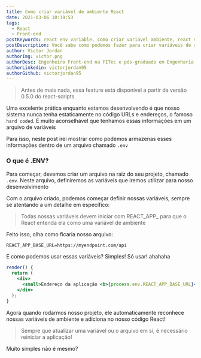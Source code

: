```yaml
---
title: Como criar variável de ambiente React
date: 2021-03-06 10:19:53
tags:
  - React
  - Front-end
postKeywords: react env variable, como criar variavel ambiente, react variavel, ambiente react variavel, react, variavel, .env, env, environment, reactjs, front-end, dicas, hardcoded react, evitar hardcoded
postDescription: Você sabe como podemos fazer para criar variáveis de ambiente dentro de uma aplicação React? Neste passo a passo, irei mostrar isso de uma maneira simples e rápida!
author: Victor Jordan
authorImg: victor.png
authorDesc: Engenheiro Front-end na FITec e pós-graduado em Engenharia de Software pela PUC-MG e formado em Banco de Dados pela Fatec, apaixonado por usabilidade, performance e UX!
authorLinkedin: victorjordan95
authorGithub: victorjordan95
---
```


> Antes de mais nada, essa feature está disponível a partir da versão 0.5.0 do react-scripts

Uma excelente prática enquanto estamos desenvolvendo é que nosso sistema nunca tenha estaticamente no código URLs e endereços, o famoso `hard coded`.
É muito aconselhável que tenhamos essas informações em um arquivo de variáveis

Para isso, neste post irei mostrar como podemos armazenas esses informações dentro de um arquivo chamado `.env`

<!-- more -->

### O que é .ENV?

Para começar, devemos criar um arquivo na raiz do seu projeto, chamado `.env`.
Neste arquivo, definiremos as variáveis que iremos utilizar para nosso desenvolvimento

Com o arquivo criado, podemos começar definir nossas variáveis, sempre se atentando a um detalhe em específico:

> Todas nossas variáveis devem iniciar com REACT\_APP\_ para que o React entenda ela como uma variável de ambiente

Feito isso, olha como ficaria nosso arquivo:

```txt
REACT_APP_BASE_URL=https://myendpoint.com/api
```

E como podemos usar essas variáveis? Simples! Só usar! ahahaha

```jsx
render() {
  return (
    <div>
      <small>Endereço da aplicação <b>{process.env.REACT_APP_BASE_URL}</b> mode.</small>
    </div>
  );
}
```

Agora quando rodarmos nosso projeto, ele automaticamente reconhece nossas variáveis de ambiente e adiciona no nosso código React!

> Sempre que atualizar uma variável ou o arquivo em si, é necessário reiniciar a aplicação!

Muito simples não é mesmo?
